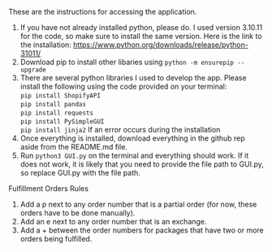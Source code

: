 These are the instructions for accessing the application.
1. If you have not already installed python, please do. I used version 3.10.11 for the code, so make sure to install the same version. Here is the link to the installation: https://www.python.org/downloads/release/python-31011/
2. Download pip to install other libaries using ```python -m ensurepip --upgrade```
3. There are several python libraries I used to develop the app. Please install the following using the code provided on your terminal:  
```pip install ShopifyAPI```\
```pip install pandas```\
```pip install requests```\
```pip install PySimpleGUI```\
```pip install jinja2```
If an error occurs during the installation 
4. Once everything is installed, download everything in the github rep aside from the README.md file.
5. Run ```python3 GUI.py``` on the terminal and everything should work. If it does not work, it is likely that you need to provide the file path to GUI.py, so replace GUI.py with the file path.

Fulfillment Orders Rules
1. Add a p next to any order number that is a partial order (for now, these orders have to be done manually).
2. Add an e next to any order number that is an exchange.
3. Add a + between the order numbers for packages that have two or more orders being fulfilled.
